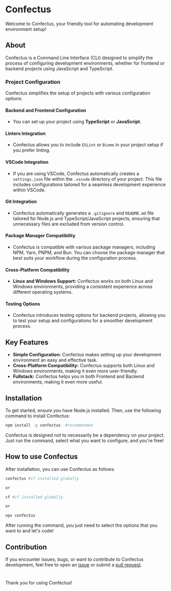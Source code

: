 # Confectus

Welcome to Confectus, your friendly tool for automating development environment setup!

## About

Confectus is a Command Line Interface (CLI) designed to simplify the process of configuring development environments, whether for frontend or backend projects using JavaScript and TypeScript.

### Project Configuration

Confectus simplifies the setup of projects with various configuration options:

#### Backend and Frontend Configuration

- You can set up your project using **TypeScript** or **JavaScript**.

#### Linters Integration

- Confectus allows you to include `ESLint` or `Biome` in your project setup if you prefer linting.

#### VSCode Integration

- If you are using VSCode, Confectus automatically creates a `settings.json` file within the `.vscode` directory of your project. This file includes configurations tailored for a seamless development experience within VSCode.

#### Git Integration

- Confectus automatically generates a `.gitignore` and `README.md` file tailored for Node.js and TypeScript/JavaScript projects, ensuring that unnecessary files are excluded from version control.

#### Package Manager Compatibility

- Confectus is compatible with various package managers, including NPM, Yarn, PNPM, and Bun. You can choose the package manager that best suits your workflow during the configuration process.

#### Cross-Platform Compatibility

- **Linux and Windows Support:** Confectus works on both Linux and Windows environments, providing a consistent experience across different operating systems.

#### Testing Options

- Confectus introduces testing options for backend projects, allowing you to test your setup and configurations for a smoother development process.

## Key Features

- **Simple Configuration:** Confectus makes setting up your development environment an easy and effective task.
- **Cross-Platform Compatibility:** Confectus supports both Linux and Windows environments, making it even more user-friendly.
- **Fullstack:** Confectus helps you in both Frontend and Backend environments, making it even more useful.

## Installation

To get started, ensure you have Node.js installed. Then, use the following command to install Confectus:

```bash
npm install -g confectus  #recommended
```

Confectus is designed not to necessarily be a dependency on your project. Just run the command, select what you want to configure, and you're free!

## How to use Confectus

After installation, you can use Confectus as follows:

```bash
confectus #if installed globally

or

cf #if installed globally

or

npx confectus
```

After running the command, you just need to select the options that you want to and let's code!

## Contribution

If you encounter issues, bugs, or want to contribute to Confectus development, feel free to open an [issue](https://github.com/Luzin7/confectus) or submit a [pull request](https://github.com/Luzin7/confectus).

#

Thank you for using Confectus!